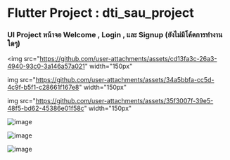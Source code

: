 # Flutter Project : dti_sau_project
### UI Project หน้าจอ Welcome , Login , และ Signup (ยังไม่มีโค้ดการทำงานใดๆ)

<img src="https://github.com/user-attachments/assets/cd13fa3c-26a3-4940-93c0-3a146a57a021" width="150px"

img src="https://github.com/user-attachments/assets/34a5bbfa-cc5d-4c9f-b5f1-c28661f167e8" width="150px"

img src="https://github.com/user-attachments/assets/35f3007f-39e5-48f5-bd62-45386e01f58c" width="150px"

![image](https://github.com/user-attachments/assets/cd13fa3c-26a3-4940-93c0-3a146a57a021)

![image](https://github.com/user-attachments/assets/34a5bbfa-cc5d-4c9f-b5f1-c28661f167e8)

![image](https://github.com/user-attachments/assets/35f3007f-39e5-48f5-bd62-45386e01f58c)
